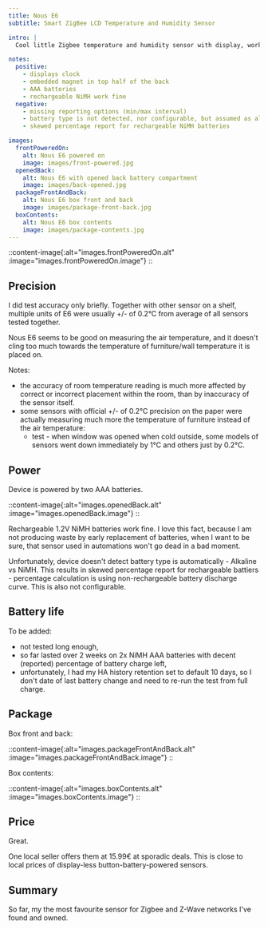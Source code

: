 ```yaml
---
title: Nous E6
subtitle: Smart ZigBee LCD Temperature and Humidity Sensor

intro: |
  Cool little Zigbee temperature and humidity sensor with display, working on rechargeable 2xAAA batteries.

notes:
  positive:
    - displays clock
    - embedded magnet in top half of the back
    - AAA batteries
    - rechargeable NiMH work fine
  negative:
    - missing reporting options (min/max interval)
    - battery type is not detected, nor configurable, but assumed as alkaline
    - skewed percentage report for rechargeable NiMH batteries

images:
  frontPoweredOn:
    alt: Nous E6 powered on
    image: images/front-powered.jpg
  openedBack:
    alt: Nous E6 with opened back battery compartment
    image: images/back-opened.jpg
  packageFrontAndBack:
    alt: Nous E6 box front and back
    image: images/package-front-back.jpg
  boxContents:
    alt: Nous E6 box contents
    image: images/package-contents.jpg
---
```


::content-image{:alt="images.frontPoweredOn.alt" :image="images.frontPoweredOn.image"}
::

## Precision

I did test accuracy only briefly. Together with other sensor on a shelf, multiple units of E6 were usually +/- of 0.2°C from average of all sensors tested together.

Nous E6 seems to be good on measuring the air temperature, and it doesn't cling too much towards the temperature of furniture/wall temperature it is placed on.

Notes:

- the accuracy of room temperature reading is much more affected by correct or incorrect placement within the room, than by inaccuracy of the sensor itself.
- some sensors with official +/- of 0.2°C precision on the paper were actually measuring much more the temperature of furniture instead of the air temperature:
  - test - when window was opened when cold outside, some models of sensors went down immediately by 1°C and others just by 0.2°C.


## Power

Device is powered by two AAA batteries.

::content-image{:alt="images.openedBack.alt" :image="images.openedBack.image"}
::

Rechargeable 1.2V NiMH batteries work fine. I love this fact, because I am not producing waste by early replacement of batteries, when I want to be sure, that sensor used in automations won't go dead in a bad moment.

Unfortunately, device doesn't detect battery type is automatically - Alkaline vs NiMH. This results in skewed percentage report for rechargeable battiers - percentage calculation is using non-rechargeable battery discharge curve. This is also not configurable.

## Battery life

To be added:

- not tested long enough,
- so far lasted over 2 weeks on 2x NiMH AAA batteries with decent (reported) percentage of battery charge left,
- unfortunately, I had my HA history retention set to default 10 days, so I don't date of last battery change and need to re-run the test from full charge.

## Package

Box front and back:

::content-image{:alt="images.packageFrontAndBack.alt" :image="images.packageFrontAndBack.image"}
::

Box contents:

::content-image{:alt="images.boxContents.alt" :image="images.boxContents.image"}
::

## Price

Great.

One local seller offers them at 15.99€ at sporadic deals. This is close to local prices of display-less button-battery-powered sensors.

## Summary

So far, my the most favourite sensor for Zigbee and Z-Wave networks I've found and owned. 
